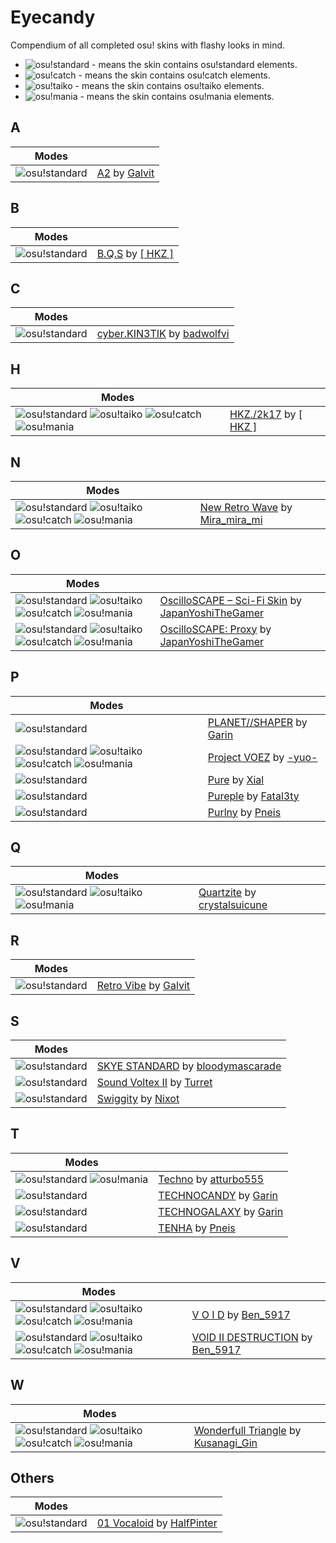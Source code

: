 [o!s]: /wiki/shared/mode/osu.png "osu!standard"
[o!t]: /wiki/shared/mode/taiko.png "osu!taiko"
[o!c]: /wiki/shared/mode/catch.png "osu!catch"
[o!m]: /wiki/shared/mode/mania.png "osu!mania"

# Eyecandy

Compendium of all completed osu! skins with flashy looks in mind.

- ![][o!s]  - means the skin contains osu!standard elements.
- ![][o!c]  - means the skin contains osu!catch elements.
- ![][o!t]  - means the skin contains osu!taiko elements.
- ![][o!m]  - means the skin contains osu!mania elements.

## A

| Modes |  |
|---|---|
| ![][o!s] | [A2](/community/forums/topics/745776) by [Galvit](/users/7629682) |

## B

| Modes |  |
|---|---|
| ![][o!s] | [B.Q.S](/community/forums/topics/736256) by [[ HKZ ]](/users/1270542) |

## C

| Modes |  |
|---|---|
| ![][o!s] | [cyber.KIN3TIK](/community/forums/topics/602283) by [badwolfvi](/users/8997109) |

## H

| Modes |  |
|---|---|
| ![][o!s] ![][o!t] ![][o!c] ![][o!m] | [HKZ./2k17](/community/forums/topics/557546) by [[ HKZ ]](/users/1270542) |

## N

| Modes |  |
|---|---|
| ![][o!s] ![][o!t] ![][o!c] ![][o!m] | [New Retro Wave](/community/forums/topics/793342) by [Mira_mira_mi](/users/11370771) |

## O

| Modes |  |
|---|---|
| ![][o!s] ![][o!t] ![][o!c] ![][o!m] | [OscilloSCAPE – Sci-Fi Skin](/community/forums/topics/482070) by [JapanYoshiTheGamer](/users/616511) |
| ![][o!s] ![][o!t] ![][o!c] ![][o!m] | [OscilloSCAPE: Proxy](/community/forums/topics/531876) by [JapanYoshiTheGamer](/users/616511) |

## P

| Modes |  |
|---|---|
| ![][o!s] | [PLANET//SHAPER](/community/forums/topics/370401) by [Garin](/users/2130664) |
| ![][o!s] ![][o!t] ![][o!c] ![][o!m] | [Project VOEZ](/community/forums/topics/471776) by [-yuo-](/users/6932016) |
| ![][o!s] | [Pure](/community/forums/topics/254854) by [Xial](/users/1884564) |
| ![][o!s] | [Pureple](/community/forums/topics/644205) by [Fatal3ty](/users/5212789) |
| ![][o!s] | [Purlny](/community/forums/topics/723576) by [Pneis](/users/10289337) |

## Q

| Modes |  |
|---|---|
| ![][o!s] ![][o!t] ![][o!m] | [Quartzite](/community/forums/topics/470880) by [crystalsuicune](/users/9974) |

## R

| Modes |  |
|---|---|
| ![][o!s] | [Retro Vibe](/community/forums/topics/654183) by [Galvit](/users/7629682) |

## S

| Modes |  |
|---|---|
| ![][o!s] | [SKYE STANDARD](/community/forums/topics/748187) by [bloodymascarade](/users/4071674) |
| ![][o!s] | [Sound Voltex II](/community/forums/topics/389411) by [Turret](/users/6284140) |
| ![][o!s] | [Swiggity](/community/forums/topics/558988) by [Nixot](/users/5407395) |

## T

| Modes |  |
|---|---|
| ![][o!s] ![][o!m] | [Techno](/community/forums/topics/528723) by [atturbo555](/users/5730417) |
| ![][o!s] | [TECHNOCANDY](/community/forums/topics/321844) by [Garin](/users/2130664) |
| ![][o!s] | [TECHNOGALAXY](/community/forums/topics/356379) by [Garin](/users/2130664) |
| ![][o!s] | [TENHA](/community/forums/topics/711441) by [Pneis](/users/10289337) |

## V

| Modes |  |
|---|---|
| ![][o!s] ![][o!t] ![][o!c] ![][o!m] | [V O I D](/community/forums/topics/402100) by [Ben_5917](/users/6026593) |
| ![][o!s] ![][o!t] ![][o!c] ![][o!m] | [VOID II DESTRUCTION](/community/forums/topics/588628) by [Ben_5917](/users/6026593) |

## W

| Modes |  |
|---|---|
| ![][o!s] ![][o!t] ![][o!c] ![][o!m] | [Wonderfull Triangle](/community/forums/topics/181164) by [Kusanagi_Gin](/users/3658084) |

## Others

| Modes |  |
|---|---|
| ![][o!s] | [01 Vocaloid](/community/forums/topics/558470) by [HalfPinter](/users/8377034) |
